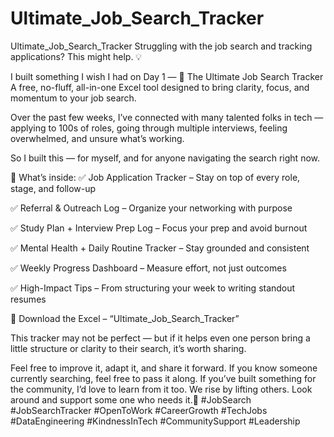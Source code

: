 # Ultimate_Job_Search_Tracker
Ultimate_Job_Search_Tracker
Struggling with the job search and tracking applications? This might help. 💡

I built something I wish I had on Day 1 —
🎯 The Ultimate Job Search Tracker
A free, no-fluff, all-in-one Excel tool designed to bring clarity, focus, and momentum to your job search.

Over the past few weeks, I’ve connected with many talented folks in tech — applying to 100s of roles, going through multiple interviews, feeling overwhelmed, and unsure what’s working.

So I built this — for myself, and for anyone navigating the search right now.

💼 What’s inside:
 ✅ Job Application Tracker – Stay on top of every role, stage, and follow-up

 ✅ Referral & Outreach Log – Organize your networking with purpose

 ✅ Study Plan + Interview Prep Log – Focus your prep and avoid burnout

 ✅ Mental Health + Daily Routine Tracker – Stay grounded and consistent

 ✅ Weekly Progress Dashboard – Measure effort, not just outcomes

 ✅ High-Impact Tips – From structuring your week to writing standout resumes

📎 Download the Excel – “Ultimate_Job_Search_Tracker”

This tracker may not be perfect — but if it helps even one person bring a little structure or clarity to their search, it’s worth sharing.

Feel free to improve it, adapt it, and share it forward.
If you know someone currently searching, feel free to pass it along.
If you’ve built something for the community, I’d love to learn from it too.
We rise by lifting others. Look around and support some one who needs it.💙
#JobSearch #JobSearchTracker #OpenToWork #CareerGrowth #TechJobs #DataEngineering #KindnessInTech #CommunitySupport #Leadership 
